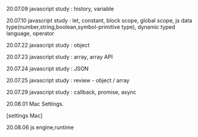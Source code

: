 20.07.09 javascript study
: history, variable

20.07.10 javascript study
: let, constant, block scope, global scope, js data type(number,string,boolean,symbol-primitive type), dynamic typed language, operator

20.07.22 javascript study
: object

20.07.23 javascript study
: array, array API

20.07.24 javascript study
: JSON

20.07.25 javascript study
: review - object / array

20.07.29 javascript study
: callback, promise, async

20.08.01 Mac Settings.

[settings Mac]

20.08.06 js engine,runtime
